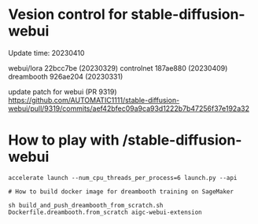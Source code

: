 # Vesion control for stable-diffusion-webui

Update time: 20230410

webui/lora 22bcc7be (20230329)
controlnet 187ae880 (20230409)
dreambooth 926ae204 (20230331)

update patch for webui (PR 9319)
    https://github.com/AUTOMATIC1111/stable-diffusion-webui/pull/9319/commits/aef42bfec09a9ca93d1222b7b47256f37e192a32

# How to play with /stable-diffusion-webui

```
accelerate launch --num_cpu_threads_per_process=6 launch.py --api

# How to build docker image for dreambooth training on SageMaker

sh build_and_push_dreambooth_from_scratch.sh Dockerfile.dreambooth.from_scratch aigc-webui-extension
